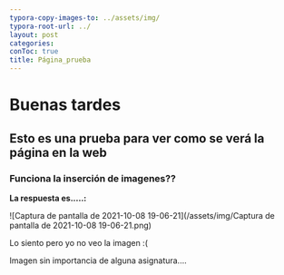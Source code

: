 ```yaml
---
typora-copy-images-to: ../assets/img/
typora-root-url: ../
layout: post
categories: 
conToc: true
title: Página_prueba
---
```



# Buenas tardes

## Esto es una prueba para ver como se verá la página en la web

### Funciona la inserción de imagenes?? 

**La respuesta es.....:**

![Captura de pantalla de 2021-10-08 19-06-21](/assets/img/Captura de pantalla de 2021-10-08 19-06-21.png)

Lo siento pero yo no veo la imagen :(

Imagen sin importancia de alguna asignatura....

